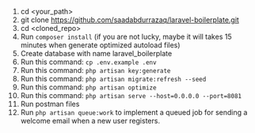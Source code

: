 1. cd <your_path>
2. git clone https://github.com/saadabdurrazaq/laravel-boilerplate.git
3. cd <cloned_repo>
4. Run `composer install` (if you are not lucky, maybe it will takes 15 minutes when generate optimized autoload files)
5. Create database with name laravel_boilerplate
6. Run this command: `cp .env.example .env`
7. Run this command: `php artisan key:generate`
8. Run this command: `php artisan migrate:refresh --seed`
9. Run this command: `php artisan optimize`
10. Run this command: `php artisan serve --host=0.0.0.0 --port=8081`
11. Run postman files
12. Run `php artisan queue:work` to implement a queued job for sending a welcome email when a new user registers.
